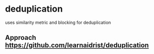 # deduplication
uses similarity metric and blocking for deduplication

## Approach https://github.com/learnaidrist/deduplication

